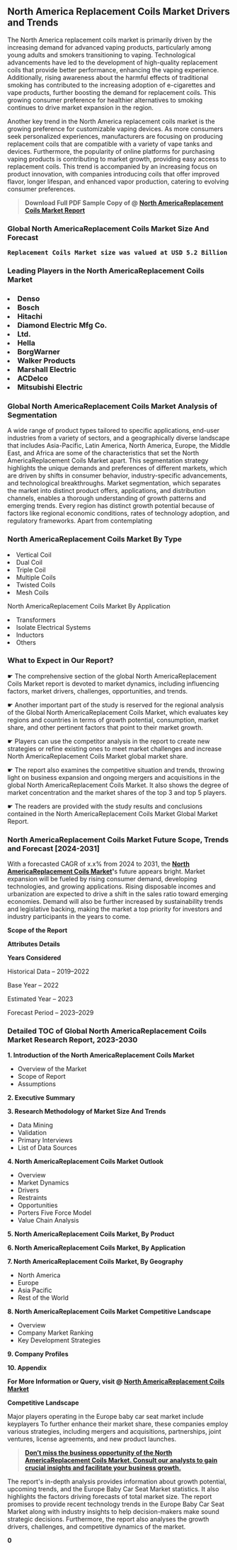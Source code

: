 <p><h2>North America Replacement Coils Market Drivers and Trends</h2><p>The North America replacement coils market is primarily driven by the increasing demand for advanced vaping products, particularly among young adults and smokers transitioning to vaping. Technological advancements have led to the development of high-quality replacement coils that provide better performance, enhancing the vaping experience. Additionally, rising awareness about the harmful effects of traditional smoking has contributed to the increasing adoption of e-cigarettes and vape products, further boosting the demand for replacement coils. This growing consumer preference for healthier alternatives to smoking continues to drive market expansion in the region.</p><p>Another key trend in the North America replacement coils market is the growing preference for customizable vaping devices. As more consumers seek personalized experiences, manufacturers are focusing on producing replacement coils that are compatible with a variety of vape tanks and devices. Furthermore, the popularity of online platforms for purchasing vaping products is contributing to market growth, providing easy access to replacement coils. This trend is accompanied by an increasing focus on product innovation, with companies introducing coils that offer improved flavor, longer lifespan, and enhanced vapor production, catering to evolving consumer preferences.</p></p><blockquote id="" class=""><strong>Download Full PDF Sample Copy of @&nbsp;<a href="https://www.verifiedmarketreports.com/download-sample/?rid=326842&utm_source=GitHub-Jan&utm_medium=251" target="_blank">North AmericaReplacement Coils Market Report</a>&nbsp;&nbsp;</strong></blockquote><h3 id="" class=""><strong>Global&nbsp;North AmericaReplacement Coils Market Size And Forecast</strong></h3><pre class="reader-text-block__code-block"><strong>Replacement Coils Market size was valued at USD 5.2 Billion in 2022 and is projected to reach USD 8.5 Billion by 2030, growing at a CAGR of 7.6% from 2024 to 2030.</strong></pre><h3 id="" class="">Leading Players in the&nbsp;North AmericaReplacement Coils Market</h3><h3 class=""></Li><Li>Denso</Li><Li> Bosch</Li><Li> Hitachi</Li><Li> Diamond Electric Mfg Co.</Li><Li> Ltd.</Li><Li> Hella</Li><Li> BorgWarner</Li><Li> Walker Products</Li><Li> Marshall Electric</Li><Li> ACDelco</Li><Li> Mitsubishi Electric</h3><h3 id="" class="">Global&nbsp;North AmericaReplacement Coils Market Analysis of Segmentation</h3><p id="" class="">A wide range of product types tailored to specific applications, end-user industries from a variety of sectors, and a geographically diverse landscape that includes Asia-Pacific, Latin America, North America, Europe, the Middle East, and Africa are some of the characteristics that set the North AmericaReplacement Coils Market apart. This segmentation strategy highlights the unique demands and preferences of different markets, which are driven by shifts in consumer behavior, industry-specific advancements, and technological breakthroughs. Market segmentation, which separates the market into distinct product offers, applications, and distribution channels, enables a thorough understanding of growth patterns and emerging trends. Every region has distinct growth potential because of factors like regional economic conditions, rates of technology adoption, and regulatory frameworks. Apart from contemplating</p><h3 id="" class="">North AmericaReplacement Coils Market&nbsp;By Type</h3><p></Li><Li>Vertical Coil</Li><Li> Dual Coil</Li><Li> Triple Coil</Li><Li> Multiple Coils</Li><Li> Twisted Coils</Li><Li> Mesh Coils</p><div class="" data-test-id=""><p>North AmericaReplacement Coils Market&nbsp;By Application</p></div><p class=""></Li><Li>Transformers</Li><Li> Isolate Electrical Systems</Li><Li> Inductors</Li><Li> Others</p><div class="" data-test-id=""><h3><span class="">What to Expect in Our Report?</span></h3></div><div class="" data-test-id=""><p><span class="">☛ The comprehensive section of the global North AmericaReplacement Coils Market report is devoted to market dynamics, including influencing factors, market drivers, challenges, opportunities, and trends.</span></p></div><div class="" data-test-id=""><p><span class="">☛ Another important part of the study is reserved for the regional analysis of the Global North AmericaReplacement Coils Market, which evaluates key regions and countries in terms of growth potential, consumption, market share, and other pertinent factors that point to their market growth.</span></p></div><div class="" data-test-id=""><p><span class="">☛ Players can use the competitor analysis in the report to create new strategies or refine existing ones to meet market challenges and increase North AmericaReplacement Coils Market global market share.</span></p></div><div class="" data-test-id=""><p><span class="">☛ The report also examines the competitive situation and trends, throwing light on business expansion and ongoing mergers and acquisitions in the global North AmericaReplacement Coils Market. It also shows the degree of market concentration and the market shares of the top 3 and top 5 players.</span></p></div><div class="" data-test-id=""><p><span class="">☛ The readers are provided with the study results and conclusions contained in the North AmericaReplacement Coils Market Global Market Report.</span></p></div><div class="" data-test-id=""><h3><span class="">North AmericaReplacement Coils Market Future Scope, Trends and Forecast [2024-2031]</span></h3></div><div class="" data-test-id=""><p><span class="">With a forecasted CAGR of x.x% from 2024 to 2031, the <strong><a href="https://www.verifiedmarketreports.com/download-sample/?rid=326842&utm_source=GitHub-Jan&utm_medium=251" target="_blank">North AmericaReplacement Coils Market</a>'</strong>s future appears bright. Market expansion will be fueled by rising consumer demand, developing technologies, and growing applications. Rising disposable incomes and urbanization are expected to drive a shift in the sales ratio toward emerging economies. Demand will also be further increased by sustainability trends and legislative backing, making the market a top priority for investors and industry participants in the years to come.</span></p><p id="ember66" class="ember-view reader-text-block__paragraph"><strong>Scope of the Report</strong></p><p id="ember67" class="ember-view reader-text-block__paragraph"><strong>Attributes Details</strong></p><p id="ember68" class="ember-view reader-text-block__paragraph"><strong>Years Considered</strong></p><p id="ember69" class="ember-view reader-text-block__paragraph">Historical Data &ndash; 2019&ndash;2022</p><p id="ember70" class="ember-view reader-text-block__paragraph">Base Year &ndash; 2022</p><p id="ember71" class="ember-view reader-text-block__paragraph">Estimated Year &ndash; 2023</p><p id="ember72" class="ember-view reader-text-block__paragraph">Forecast Period &ndash; 2023&ndash;2029</p></div><h3 id="" class="">Detailed TOC of Global North AmericaReplacement Coils Market Research Report, 2023-2030</h3><p id="" class=""><strong>1. Introduction of the North AmericaReplacement Coils Market</strong></p><ul><li>Overview of the Market</li><li>Scope of Report</li><li>Assumptions</li></ul><p id="" class=""><strong>2. Executive Summary</strong></p><p id="" class=""><strong>3. Research Methodology of Market Size And Trends</strong></p><ul><li>Data Mining</li><li>Validation</li><li>Primary Interviews</li><li>List of Data Sources</li></ul><p id="" class=""><strong>4. North AmericaReplacement Coils Market Outlook</strong></p><ul><li>Overview</li><li>Market Dynamics</li><li>Drivers</li><li>Restraints</li><li>Opportunities</li><li>Porters Five Force Model</li><li>Value Chain Analysis</li></ul><p id="" class=""><strong>5. North AmericaReplacement Coils Market, By Product</strong></p><p id="" class=""><strong>6. North AmericaReplacement Coils Market, By Application</strong></p><p id="" class=""><strong>7. North AmericaReplacement Coils Market, By Geography</strong></p><ul><li>North America</li><li>Europe</li><li>Asia Pacific</li><li>Rest of the World</li></ul><p id="" class=""><strong>8. North AmericaReplacement Coils Market Competitive Landscape</strong></p><ul><li>Overview</li><li>Company Market Ranking</li><li>Key Development Strategies</li></ul><p id="" class=""><strong>9. Company Profiles</strong></p><p id="" class=""><strong>10. Appendix</strong></p><p><strong>For More Information or Query, visit&nbsp;@ <a href="https://www.verifiedmarketreports.com/product/replacement-coils-market/" target="_blank">North AmericaReplacement Coils Market</a></strong></p><p id="ember61" class="ember-view reader-text-block__paragraph"><strong>Competitive Landscape</strong></p><p id="ember62" class="ember-view reader-text-block__paragraph">Major players operating in the Europe baby car seat market include keyplayers To further enhance their market share, these companies employ various strategies, including mergers and acquisitions, partnerships, joint ventures, license agreements, and new product launches.</p><blockquote id="ember63" class="ember-view reader-text-block__blockquote"><strong><a href="https://www.verifiedmarketreports.com/download-sample/?rid=326842&utm_source=GitHub-Jan&utm_medium=251" target="_blank">Don&rsquo;t miss the business opportunity of the North AmericaReplacement Coils Market. Consult our analysts to gain crucial insights and facilitate your business growth.</a></strong></blockquote><p id="ember64" class="ember-view reader-text-block__paragraph">The report's in-depth analysis provides information about growth potential, upcoming trends, and the Europe Baby Car Seat Market statistics. It also highlights the factors driving forecasts of total market size. The report promises to provide recent technology trends in the Europe Baby Car Seat Market along with industry insights to help decision-makers make sound strategic decisions. Furthermore, the report also analyses the growth drivers, challenges, and competitive dynamics of the market.</p><p class="ember-view reader-text-block__paragraph"><strong>0</strong></p>
